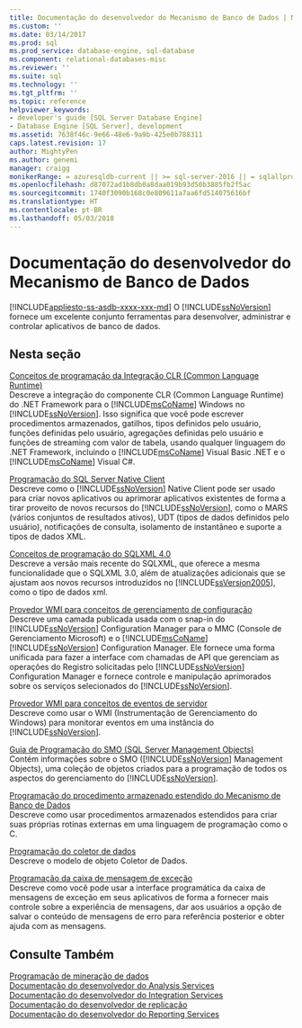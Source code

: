 ```yaml
---
title: Documentação do desenvolvedor do Mecanismo de Banco de Dados | Microsoft Docs
ms.custom: ''
ms.date: 03/14/2017
ms.prod: sql
ms.prod_service: database-engine, sql-database
ms.component: relational-databases-misc
ms.reviewer: ''
ms.suite: sql
ms.technology: ''
ms.tgt_pltfrm: ''
ms.topic: reference
helpviewer_keywords:
- developer's guide [SQL Server Database Engine]
- Database Engine [SQL Server], development
ms.assetid: 7638f46c-9e66-48e6-9a9b-425e0b788311
caps.latest.revision: 17
author: MightyPen
ms.author: genemi
manager: craigg
monikerRange: = azuresqldb-current || >= sql-server-2016 || = sqlallproducts-allversions
ms.openlocfilehash: d87072ad1b8db0a8daa019b93d50b3885fb2f5ac
ms.sourcegitcommit: 1740f3090b168c0e809611a7aa6fd514075616bf
ms.translationtype: HT
ms.contentlocale: pt-BR
ms.lasthandoff: 05/03/2018
---
```

# <a name="database-engine-developer-documentation"></a>Documentação do desenvolvedor do Mecanismo de Banco de Dados
[!INCLUDE[appliesto-ss-asdb-xxxx-xxx-md](../includes/appliesto-ss-asdb-xxxx-xxx-md.md)]
  O [!INCLUDE[ssNoVersion](../includes/ssnoversion-md.md)] fornece um excelente conjunto ferramentas para desenvolver, administrar e controlar aplicativos de banco de dados.  
  
## <a name="in-this-section"></a>Nesta seção  
 [Conceitos de programação da Integração CLR &#40;Common Language Runtime&#41;](../relational-databases/clr-integration/common-language-runtime-clr-integration-programming-concepts.md)  
 Descreve a integração do componente CLR (Common Language Runtime) do .NET Framework para o [!INCLUDE[msCoName](../includes/msconame-md.md)] Windows no [!INCLUDE[ssNoVersion](../includes/ssnoversion-md.md)]. Isso significa que você pode escrever procedimentos armazenados, gatilhos, tipos definidos pelo usuário, funções definidas pelo usuário, agregações definidas pelo usuário e funções de streaming com valor de tabela, usando qualquer linguagem do .NET Framework, incluindo o [!INCLUDE[msCoName](../includes/msconame-md.md)] Visual Basic .NET e o [!INCLUDE[msCoName](../includes/msconame-md.md)] Visual C#.  
  
 [Programação do SQL Server Native Client](../relational-databases/native-client/sql-server-native-client-programming.md)  
 Descreve como o [!INCLUDE[ssNoVersion](../includes/ssnoversion-md.md)] Native Client pode ser usado para criar novos aplicativos ou aprimorar aplicativos existentes de forma a tirar proveito de novos recursos do [!INCLUDE[ssNoVersion](../includes/ssnoversion-md.md)], como o MARS (vários conjuntos de resultados ativos), UDT (tipos de dados definidos pelo usuário), notificações de consulta, isolamento de instantâneo e suporte a tipos de dados XML.  
  
 [Conceitos de programação do SQLXML 4.0](../relational-databases/sqlxml/sqlxml-4-0-programming-concepts.md)  
 Descreve a versão mais recente do SQLXML, que oferece a mesma funcionalidade que o SQLXML 3.0, além de atualizações adicionais que se ajustam aos novos recursos introduzidos no [!INCLUDE[ssVersion2005](../includes/ssversion2005-md.md)], como o tipo de dados xml.  
  
 [Provedor WMI para conceitos de gerenciamento de configuração](../relational-databases/wmi-provider-configuration/wmi-provider-for-configuration-management.md)  
 Descreve uma camada publicada usada com o snap-in do [!INCLUDE[ssNoVersion](../includes/ssnoversion-md.md)] Configuration Manager para o MMC (Console de Gerenciamento Microsoft) e o [!INCLUDE[msCoName](../includes/msconame-md.md)] [!INCLUDE[ssNoVersion](../includes/ssnoversion-md.md)] Configuration Manager. Ele fornece uma forma unificada para fazer a interface com chamadas de API que gerenciam as operações do Registro solicitadas pelo [!INCLUDE[ssNoVersion](../includes/ssnoversion-md.md)] Configuration Manager e fornece controle e manipulação aprimorados sobre os serviços selecionados do [!INCLUDE[ssNoVersion](../includes/ssnoversion-md.md)].  
  
 [Provedor WMI para conceitos de eventos de servidor](../relational-databases/wmi-provider-server-events/wmi-provider-for-server-events-concepts.md)  
 Descreve como usar o WMI (Instrumentação de Gerenciamento do Windows) para monitorar eventos em uma instância do [!INCLUDE[ssNoVersion](../includes/ssnoversion-md.md)].  
  
 [Guia de Programação do SMO &#40;SQL Server Management Objects&#41;](../relational-databases/server-management-objects-smo/sql-server-management-objects-smo-programming-guide.md)  
 Contém informações sobre o SMO ([!INCLUDE[ssNoVersion](../includes/ssnoversion-md.md)] Management Objects), uma coleção de objetos criados para a programação de todos os aspectos do gerenciamento do [!INCLUDE[ssNoVersion](../includes/ssnoversion-md.md)].  
  
 [Programação do procedimento armazenado estendido do Mecanismo de Banco de Dados](../relational-databases/database-engine-extended-stored-procedure-programming.md)  
 Descreve como usar procedimentos armazenados estendidos para criar suas próprias rotinas externas em uma linguagem de programação como o C.  
  
 [Programação do coletor de dados](http://msdn.microsoft.com/library/53b4752b-055d-4716-b2bc-75b4cce84101)  
 Descreve o modelo de objeto Coletor de Dados.  
  
 [Programação da caixa de mensagem de exceção](http://msdn.microsoft.com/library/0b1ba514-6959-4e69-bfd2-3cf3c1ac4b9c)  
 Descreve como você pode usar a interface programática da caixa de mensagens de exceção em seus aplicativos de forma a fornecer mais controle sobre a experiência de mensagens, dar aos usuários a opção de salvar o conteúdo de mensagens de erro para referência posterior e obter ajuda com as mensagens.  
  
## <a name="see-also"></a>Consulte Também  
 [Programação de mineração de dados](../analysis-services/data-mining-programming.md)   
 [Documentação do desenvolvedor do Analysis Services](../analysis-services/analysis-services-developer-documentation.md)   
 [Documentação do desenvolvedor do Integration Services](../integration-services/integration-services-developer-documentation.md)   
 [Documentação do desenvolvedor de replicação](../relational-databases/replication/concepts/replication-developer-documentation.md)   
 [Documentação do desenvolvedor do Reporting Services](../reporting-services/reporting-services-developer-documentation.md)  
  
  
